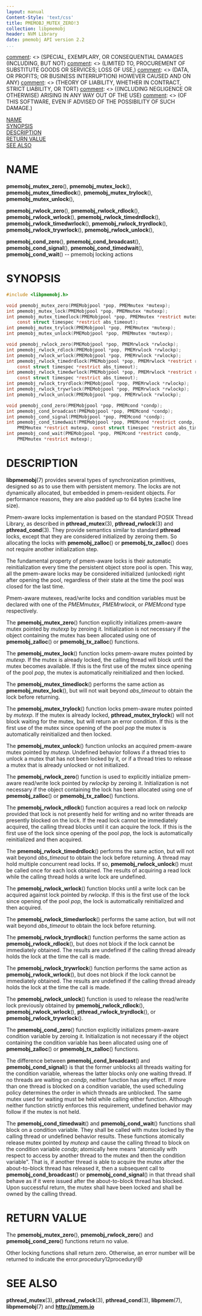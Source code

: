 ```yaml
---
layout: manual
Content-Style: 'text/css'
title: PMEMOBJ_MUTEX_ZERO!3
collection: libpmemobj
header: NVM Library
date: pmemobj API version 2.2
...
```


[comment]: <> (Copyright 2017, Intel Corporation)

[comment]: <> (Redistribution and use in source and binary forms, with or without)
[comment]: <> (modification, are permitted provided that the following conditions)
[comment]: <> (are met:)
[comment]: <> (    * Redistributions of source code must retain the above copyright)
[comment]: <> (      notice, this list of conditions and the following disclaimer.)
[comment]: <> (    * Redistributions in binary form must reproduce the above copyright)
[comment]: <> (      notice, this list of conditions and the following disclaimer in)
[comment]: <> (      the documentation and/or other materials provided with the)
[comment]: <> (      distribution.)
[comment]: <> (    * Neither the name of the copyright holder nor the names of its)
[comment]: <> (      contributors may be used to endorse or promote products derived)
[comment]: <> (      from this software without specific prior written permission.)

[comment]: <> (THIS SOFTWARE IS PROVIDED BY THE COPYRIGHT HOLDERS AND CONTRIBUTORS)
[comment]: <> ("AS IS" AND ANY EXPRESS OR IMPLIED WARRANTIES, INCLUDING, BUT NOT)
[comment]: <> (LIMITED TO, THE IMPLIED WARRANTIES OF MERCHANTABILITY AND FITNESS FOR)
[comment]: <> (A PARTICULAR PURPOSE ARE DISCLAIMED. IN NO EVENT SHALL THE COPYRIGHT)
[comment]: <> (OWNER OR CONTRIBUTORS BE LIABLE FOR ANY DIRECT, INDIRECT, INCIDENTAL,)
[comment]: <> (SPECIAL, EXEMPLARY, OR CONSEQUENTIAL DAMAGES (INCLUDING, BUT NOT)
[comment]: <> (LIMITED TO, PROCUREMENT OF SUBSTITUTE GOODS OR SERVICES; LOSS OF USE,)
[comment]: <> (DATA, OR PROFITS; OR BUSINESS INTERRUPTION) HOWEVER CAUSED AND ON ANY)
[comment]: <> (THEORY OF LIABILITY, WHETHER IN CONTRACT, STRICT LIABILITY, OR TORT)
[comment]: <> ((INCLUDING NEGLIGENCE OR OTHERWISE) ARISING IN ANY WAY OUT OF THE USE)
[comment]: <> (OF THIS SOFTWARE, EVEN IF ADVISED OF THE POSSIBILITY OF SUCH DAMAGE.)

[comment]: <> (pmemobj_mutex_zero.3 -- man page for locking functions from libpmemobj library)

[NAME](#name)<br />
[SYNOPSIS](#synopsis)<br />
[DESCRIPTION](#description)<br />
[RETURN VALUE](#return-value)<br />
[SEE ALSO](#see-also)<br />


# NAME #

**pmemobj_mutex_zero**(), **pmemobj_mutex_lock**(), **pmemobj_mutex_timedlock**(),
**pmemobj_mutex_trylock**(), **pmemobj_mutex_unlock**(),

**pmemobj_rwlock_zero**(), **pmemobj_rwlock_rdlock**(), **pmemobj_rwlock_wrlock**(),
**pmemobj_rwlock_timedrdlock**(), **pmemobj_rwlock_timedwrlock**(), **pmemobj_rwlock_tryrdlock**(),
**pmemobj_rwlock_trywrlock**(), **pmemobj_rwlock_unlock**(),

**pmemobj_cond_zero**(), **pmemobj_cond_broadcast**(), **pmemobj_cond_signal**(),
**pmemobj_cond_timedwait**(), **pmemobj_cond_wait**()
-- pmemobj locking actions


# SYNOPSIS #

```c
#include <libpmemobj.h>

void pmemobj_mutex_zero(PMEMobjpool *pop, PMEMmutex *mutexp);
int pmemobj_mutex_lock(PMEMobjpool *pop, PMEMmutex *mutexp);
int pmemobj_mutex_timedlock(PMEMobjpool *pop, PMEMmutex *restrict mutexp,
	const struct timespec *restrict abs_timeout);
int pmemobj_mutex_trylock(PMEMobjpool *pop, PMEMmutex *mutexp);
int pmemobj_mutex_unlock(PMEMobjpool *pop, PMEMmutex *mutexp);

void pmemobj_rwlock_zero(PMEMobjpool *pop, PMEMrwlock *rwlockp);
int pmemobj_rwlock_rdlock(PMEMobjpool *pop, PMEMrwlock *rwlockp);
int pmemobj_rwlock_wrlock(PMEMobjpool *pop, PMEMrwlock *rwlockp);
int pmemobj_rwlock_timedrdlock(PMEMobjpool *pop, PMEMrwlock *restrict rwlockp,
	const struct timespec *restrict abs_timeout);
int pmemobj_rwlock_timedwrlock(PMEMobjpool *pop, PMEMrwlock *restrict rwlockp,
	const struct timespec *restrict abs_timeout);
int pmemobj_rwlock_tryrdlock(PMEMobjpool *pop, PMEMrwlock *rwlockp);
int pmemobj_rwlock_trywrlock(PMEMobjpool *pop, PMEMrwlock *rwlockp);
int pmemobj_rwlock_unlock(PMEMobjpool *pop, PMEMrwlock *rwlockp);

void pmemobj_cond_zero(PMEMobjpool *pop, PMEMcond *condp);
int pmemobj_cond_broadcast(PMEMobjpool *pop, PMEMcond *condp);
int pmemobj_cond_signal(PMEMobjpool *pop, PMEMcond *condp);
int pmemobj_cond_timedwait(PMEMobjpool *pop, PMEMcond *restrict condp,
	PMEMmutex *restrict mutexp, const struct timespec *restrict abs_timeout);
int pmemobj_cond_wait(PMEMobjpool *pop, PMEMcond *restrict condp,
	PMEMmutex *restrict mutexp);
```


# DESCRIPTION #

**libpmemobj**(7) provides several types of synchronization primitives,
designed so as to use them with persistent memory. The locks are not dynamically
allocated, but embedded in pmem-resident objects. For performance reasons, they are
also padded up to 64 bytes (cache line size).

Pmem-aware locks implementation is based on the standard POSIX Thread Library,
as described in **pthread_mutex**(3), **pthread_rwlock**(3) and
**pthread_cond**(3). They provide semantics similar to standard **pthread** locks,
except that they are considered initialized by zeroing them. So allocating
the locks with **pmemobj_zalloc**() or **pmemobj_tx_zalloc**() does not require
another initialization step.

The fundamental property of pmem-aware locks is their automatic reinitialization
every time the persistent object store pool is open. This way, all the pmem-aware
locks may be considered initialized (unlocked) right after opening the pool,
regardless of their state at the time the pool was closed for the last time.

Pmem-aware mutexes, read/write locks and condition variables must be declared
with one of the *PMEMmutex*, *PMEMrwlock*, or *PMEMcond* type respectively.

The **pmemobj_mutex_zero**() function explicitly initializes pmem-aware mutex
pointed by *mutexp* by zeroing it. Initialization is not necessary if the object
containing the mutex has been allocated using one of **pmemobj_zalloc**() or
**pmemobj_tx_zalloc**() functions.

The **pmemobj_mutex_lock**() function locks pmem-aware mutex pointed by *mutexp*.
If the mutex is already locked, the calling thread will block until the mutex
becomes available. If this is the first use of the mutex since opening of the pool
*pop*, the mutex is automatically reinitialized and then locked.

The **pmemobj_mutex_timedlock**() performs the same action as **pmemobj_mutex_lock**(),
but will not wait beyond *abs_timeout* to obtain the lock before returning.

The **pmemobj_mutex_trylock**() function locks pmem-aware mutex pointed by *mutexp*.
If the mutex is already locked, **pthread_mutex_trylock**() will not block
waiting for the mutex, but will return an error condition. If this is the first
use of the mutex since opening of the pool *pop* the mutex is automatically
reinitialized and then locked.

The **pmemobj_mutex_unlock**() function unlocks an acquired pmem-aware mutex
pointed by *mutexp*. Undefined behavior follows if a thread tries to unlock a
mutex that has not been locked by it, or if a thread tries to release a mutex
that is already unlocked or not initialized.

The **pmemobj_rwlock_zero**() function is used to explicitly initialize pmem-aware
read/write lock pointed by *rwlockp* by zeroing it. Initialization is not
necessary if the object containing the lock has been allocated using one
of **pmemobj_zalloc**() or **pmemobj_tx_zalloc**() functions.

The **pmemobj_rwlock_rdlock**() function acquires a read lock on *rwlockp*
provided that lock is not presently held for writing and no writer threads are
presently blocked on the lock. If the read lock cannot be immediately acquired,
the calling thread blocks until it can acquire the lock. If this is the first
use of the lock since opening of the pool *pop*, the lock is automatically
reinitialized and then acquired.

The **pmemobj_rwlock_timedrdlock**() performs the same action, but will not wait
beyond *abs_timeout* to obtain the lock before returning. A thread may hold multiple
concurrent read locks. If so, **pmemobj_rwlock_unlock**() must be called once for each
lock obtained. The results of acquiring a read lock while the calling thread holds a write
lock are undefined.

The **pmemobj_rwlock_wrlock**() function blocks until a write lock can be acquired
against lock pointed by *rwlockp*. If this is the first use of the lock since
opening of the pool *pop*, the lock is automatically reinitialized and then acquired.

The **pmemobj_rwlock_timedwrlock**() performs the same action, but will not wait
beyond *abs_timeout* to obtain the lock before returning.

The **pmemobj_rwlock_tryrdlock**() function performs the same action as
**pmemobj_rwlock_rdlock**(), but does not block if the lock cannot be
immediately obtained. The results are undefined if the calling thread already
holds the lock at the time the call is made.

The **pmemobj_rwlock_trywrlock**() function performs the same action as
**pmemobj_rwlock_wrlock**(), but does not block if the lock cannot be immediately
obtained. The results are undefined if the calling thread already holds the lock
at the time the call is made.

The **pmemobj_rwlock_unlock**() function is used to release the read/write lock
previously obtained by **pmemobj_rwlock_rdlock**(), **pmemobj_rwlock_wrlock**(),
**pthread_rwlock_tryrdlock**(), or **pmemobj_rwlock_trywrlock**().

The **pmemobj_cond_zero**() function explicitly initializes pmem-aware condition variable
by zeroing it. Initialization is not necessary if the object containing the condition
variable has been allocated using one of **pmemobj_zalloc**() or **pmemobj_tx_zalloc**() functions.

The difference between **pmemobj_cond_broadcast**() and **pmemobj_cond_signal**() is that
the former unblocks all threads waiting for the condition variable, whereas the latter blocks
only one waiting thread. If no threads are waiting on *condp*, neither function has any effect.
If more than one thread is blocked on a condition variable, the used scheduling policy
determines the order in which threads are unblocked. The same mutex used for waiting
must be held while calling either function. Although neither function strictly enforces
this requirement, undefined behavior may follow if the mutex is not held.

The **pmemobj_cond_timedwait**() and **pmemobj_cond_wait**() functions shall block
on a condition variable. They shall be called with mutex locked by the calling
thread or undefined behavior results. These functions atomically release mutex pointed by
*mutexp* and cause the calling thread to block on the condition variable *condp*;
atomically here means "atomically with respect to access by another thread to the mutex
and then the condition variable". That is, if another thread is able to acquire the mutex
after the about-to-block thread has released it, then a subsequent call
to **pmemobj_cond_broadcast**() or **pmemobj_cond_signal**() in that thread shall
behave as if it were issued after the about-to-block thread has blocked.
Upon successful return, the mutex shall have been locked and shall be owned by
the calling thread.


# RETURN VALUE #

The **pmemobj_mutex_zero**(), **pmemobj_rwlock_zero**()
and **pmemobj_cond_zero**() functions return no value.

Other locking functions shall return zero.  Otherwise, an error
number will be returned to indicate the error.procedury12procedury!@


# SEE ALSO #

**pthread_mutex**(3), **pthread_rwlock**(3), **pthread_cond**(3), **libpmem**(7), **libpmemobj**(7)
and **<http://pmem.io>**
